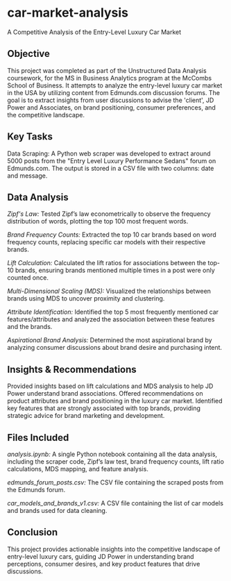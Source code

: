 # car-market-analysis
A Competitive Analysis of the Entry-Level Luxury Car Market

## Objective
This project was completed as part of the Unstructured Data Analysis coursework, for the MS in Business Analytics program at the McCombs School of Business. 
It attempts to analyze the entry-level luxury car market in the USA by utilizing content from Edmunds.com discussion forums. The goal is to extract insights from user discussions to advise the 'client', JD Power and Associates, on brand positioning, consumer preferences, and the competitive landscape.

## Key Tasks
Data Scraping: A Python web scraper was developed to extract around 5000 posts from the "Entry Level Luxury Performance Sedans" forum on Edmunds.com. The output is stored in a CSV file with two columns: date and message.

## Data Analysis

*Zipf's Law:* Tested Zipf’s law econometrically to observe the frequency distribution of words, plotting the top 100 most frequent words.

*Brand Frequency Counts:* Extracted the top 10 car brands based on word frequency counts, replacing specific car models with their respective brands.

*Lift Calculation:* Calculated the lift ratios for associations between the top-10 brands, ensuring brands mentioned multiple times in a post were only counted once.

*Multi-Dimensional Scaling (MDS):* Visualized the relationships between brands using MDS to uncover proximity and clustering.

*Attribute Identification:* Identified the top 5 most frequently mentioned car features/attributes and analyzed the association between these features and the brands.

*Aspirational Brand Analysis:* Determined the most aspirational brand by analyzing consumer discussions about brand desire and purchasing intent.

## Insights & Recommendations

Provided insights based on lift calculations and MDS analysis to help JD Power understand brand associations.
Offered recommendations on product attributes and brand positioning in the luxury car market.
Identified key features that are strongly associated with top brands, providing strategic advice for brand marketing and development.

## Files Included

*analysis.ipynb:* A single Python notebook containing all the data analysis, including the scraper code, Zipf’s law test, brand frequency counts, lift ratio calculations, MDS mapping, and feature analysis.

*edmunds_forum_posts.csv:* The CSV file containing the scraped posts from the Edmunds forum.

*car_models_and_brands_v1.csv:* A CSV file containing the list of car models and brands used for data cleaning.

## Conclusion

This project provides actionable insights into the competitive landscape of entry-level luxury cars, guiding JD Power in understanding brand perceptions, consumer desires, and key product features that drive discussions.
